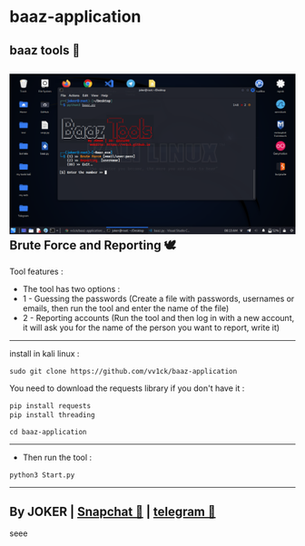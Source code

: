 # baaz-application
baaz tools 🧰 
-
<img src="/baaz.png"></img>
Brute Force and Reporting 🕊
-
Tool features :
- The tool has two options :
- 1 - Guessing the passwords (Create a file with passwords, usernames or emails, then run the tool and enter the name of the file)
- 2 - Reporting accounts (Run the tool and then log in with a new account, it will ask you for the name of the person you want to report, write it)
----------------------
install in kali linux :
<!--START_SECTION:waka-->
```
sudo git clone https://github.com/vv1ck/baaz-application
```
<!--END_SECTION:waka-->

You need to download the requests library if you don't have it :

<!--START_SECTION:waka-->
```
pip install requests
pip install threading
```
<!--END_SECTION:waka-->
<!--START_SECTION:waka-->
```
cd baaz-application
```
<!--END_SECTION:waka-->
-----------------------
- Then run the tool :
<!--START_SECTION:waka-->
```
python3 Start.py
```
<!--END_SECTION:waka-->
---------------------
By JOKER | <a class="" href="https://www.snapchat.com/add/j0k.y?">Snapchat 👻</a> | <a class="" href="http://t.me/vv1ck">telegram 🔷</a> 
-
seee
